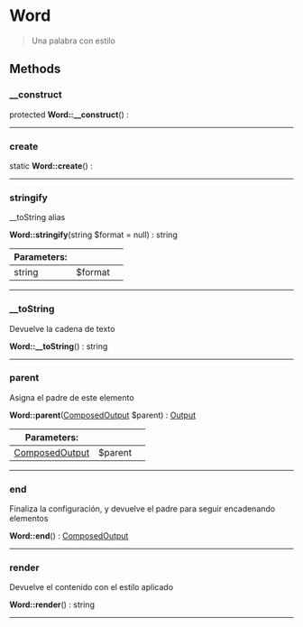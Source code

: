 
                                                                                                                                            
    
# Word


> Una palabra con estilo
>
> 








## Methods

### __construct



protected **Word::__construct**() : 



---


### create



static **Word::create**() : 



---


### stringify
__toString alias


**Word::stringify**(string $format = null) : string


|Parameters: | | |
| --- | --- | --- |
|string |$format |  |

---


### __toString
Devuelve la cadena de texto


**Word::__toString**() : string



---


### parent
Asigna el padre de este elemento


**Word::parent**([ComposedOutput](../../../ComposedOutput.md) $parent) : [Output](../../../Output.md)


|Parameters: | | |
| --- | --- | --- |
|[ComposedOutput](../../../ComposedOutput.md) |$parent |  |

---


### end
Finaliza la configuración,
y devuelve el padre para seguir encadenando elementos


**Word::end**() : [ComposedOutput](../../../ComposedOutput.md)



---


### render
Devuelve el contenido con el estilo aplicado


**Word::render**() : string



---


                                                                                                                                                                                                                                                                                                                                                                                                            
    
                                                                                                                                                                                                                                                                             
                